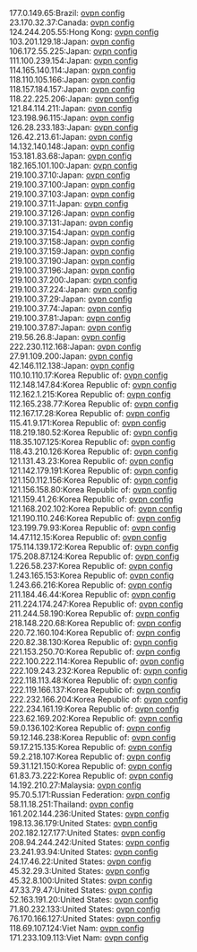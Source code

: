 177.0.149.65:Brazil: [ovpn config](vpn/177_0_149_65.ovpn)  
23.170.32.37:Canada: [ovpn config](vpn/23_170_32_37.ovpn)  
124.244.205.55:Hong Kong: [ovpn config](vpn/124_244_205_55.ovpn)  
103.201.129.18:Japan: [ovpn config](vpn/103_201_129_18.ovpn)  
106.172.55.225:Japan: [ovpn config](vpn/106_172_55_225.ovpn)  
111.100.239.154:Japan: [ovpn config](vpn/111_100_239_154.ovpn)  
114.165.140.114:Japan: [ovpn config](vpn/114_165_140_114.ovpn)  
118.110.105.166:Japan: [ovpn config](vpn/118_110_105_166.ovpn)  
118.157.184.157:Japan: [ovpn config](vpn/118_157_184_157.ovpn)  
118.22.225.206:Japan: [ovpn config](vpn/118_22_225_206.ovpn)  
121.84.114.211:Japan: [ovpn config](vpn/121_84_114_211.ovpn)  
123.198.96.115:Japan: [ovpn config](vpn/123_198_96_115.ovpn)  
126.28.233.183:Japan: [ovpn config](vpn/126_28_233_183.ovpn)  
126.42.213.61:Japan: [ovpn config](vpn/126_42_213_61.ovpn)  
14.132.140.148:Japan: [ovpn config](vpn/14_132_140_148.ovpn)  
153.181.83.68:Japan: [ovpn config](vpn/153_181_83_68.ovpn)  
182.165.101.100:Japan: [ovpn config](vpn/182_165_101_100.ovpn)  
219.100.37.10:Japan: [ovpn config](vpn/219_100_37_10.ovpn)  
219.100.37.100:Japan: [ovpn config](vpn/219_100_37_100.ovpn)  
219.100.37.103:Japan: [ovpn config](vpn/219_100_37_103.ovpn)  
219.100.37.11:Japan: [ovpn config](vpn/219_100_37_11.ovpn)  
219.100.37.126:Japan: [ovpn config](vpn/219_100_37_126.ovpn)  
219.100.37.131:Japan: [ovpn config](vpn/219_100_37_131.ovpn)  
219.100.37.154:Japan: [ovpn config](vpn/219_100_37_154.ovpn)  
219.100.37.158:Japan: [ovpn config](vpn/219_100_37_158.ovpn)  
219.100.37.159:Japan: [ovpn config](vpn/219_100_37_159.ovpn)  
219.100.37.190:Japan: [ovpn config](vpn/219_100_37_190.ovpn)  
219.100.37.196:Japan: [ovpn config](vpn/219_100_37_196.ovpn)  
219.100.37.200:Japan: [ovpn config](vpn/219_100_37_200.ovpn)  
219.100.37.224:Japan: [ovpn config](vpn/219_100_37_224.ovpn)  
219.100.37.29:Japan: [ovpn config](vpn/219_100_37_29.ovpn)  
219.100.37.74:Japan: [ovpn config](vpn/219_100_37_74.ovpn)  
219.100.37.81:Japan: [ovpn config](vpn/219_100_37_81.ovpn)  
219.100.37.87:Japan: [ovpn config](vpn/219_100_37_87.ovpn)  
219.56.26.8:Japan: [ovpn config](vpn/219_56_26_8.ovpn)  
222.230.112.168:Japan: [ovpn config](vpn/222_230_112_168.ovpn)  
27.91.109.200:Japan: [ovpn config](vpn/27_91_109_200.ovpn)  
42.146.112.138:Japan: [ovpn config](vpn/42_146_112_138.ovpn)  
110.10.110.17:Korea Republic of: [ovpn config](vpn/110_10_110_17.ovpn)  
112.148.147.84:Korea Republic of: [ovpn config](vpn/112_148_147_84.ovpn)  
112.162.1.215:Korea Republic of: [ovpn config](vpn/112_162_1_215.ovpn)  
112.165.238.77:Korea Republic of: [ovpn config](vpn/112_165_238_77.ovpn)  
112.167.17.28:Korea Republic of: [ovpn config](vpn/112_167_17_28.ovpn)  
115.41.9.171:Korea Republic of: [ovpn config](vpn/115_41_9_171.ovpn)  
118.219.180.52:Korea Republic of: [ovpn config](vpn/118_219_180_52.ovpn)  
118.35.107.125:Korea Republic of: [ovpn config](vpn/118_35_107_125.ovpn)  
118.43.210.126:Korea Republic of: [ovpn config](vpn/118_43_210_126.ovpn)  
121.131.43.23:Korea Republic of: [ovpn config](vpn/121_131_43_23.ovpn)  
121.142.179.191:Korea Republic of: [ovpn config](vpn/121_142_179_191.ovpn)  
121.150.112.156:Korea Republic of: [ovpn config](vpn/121_150_112_156.ovpn)  
121.156.158.80:Korea Republic of: [ovpn config](vpn/121_156_158_80.ovpn)  
121.159.41.26:Korea Republic of: [ovpn config](vpn/121_159_41_26.ovpn)  
121.168.202.102:Korea Republic of: [ovpn config](vpn/121_168_202_102.ovpn)  
121.190.110.246:Korea Republic of: [ovpn config](vpn/121_190_110_246.ovpn)  
123.199.79.93:Korea Republic of: [ovpn config](vpn/123_199_79_93.ovpn)  
14.47.112.15:Korea Republic of: [ovpn config](vpn/14_47_112_15.ovpn)  
175.114.139.172:Korea Republic of: [ovpn config](vpn/175_114_139_172.ovpn)  
175.208.87.124:Korea Republic of: [ovpn config](vpn/175_208_87_124.ovpn)  
1.226.58.237:Korea Republic of: [ovpn config](vpn/1_226_58_237.ovpn)  
1.243.165.153:Korea Republic of: [ovpn config](vpn/1_243_165_153.ovpn)  
1.243.66.216:Korea Republic of: [ovpn config](vpn/1_243_66_216.ovpn)  
211.184.46.44:Korea Republic of: [ovpn config](vpn/211_184_46_44.ovpn)  
211.224.174.247:Korea Republic of: [ovpn config](vpn/211_224_174_247.ovpn)  
211.244.58.190:Korea Republic of: [ovpn config](vpn/211_244_58_190.ovpn)  
218.148.220.68:Korea Republic of: [ovpn config](vpn/218_148_220_68.ovpn)  
220.72.160.104:Korea Republic of: [ovpn config](vpn/220_72_160_104.ovpn)  
220.82.38.130:Korea Republic of: [ovpn config](vpn/220_82_38_130.ovpn)  
221.153.250.70:Korea Republic of: [ovpn config](vpn/221_153_250_70.ovpn)  
222.100.222.114:Korea Republic of: [ovpn config](vpn/222_100_222_114.ovpn)  
222.109.243.232:Korea Republic of: [ovpn config](vpn/222_109_243_232.ovpn)  
222.118.113.48:Korea Republic of: [ovpn config](vpn/222_118_113_48.ovpn)  
222.119.166.137:Korea Republic of: [ovpn config](vpn/222_119_166_137.ovpn)  
222.232.166.204:Korea Republic of: [ovpn config](vpn/222_232_166_204.ovpn)  
222.234.161.19:Korea Republic of: [ovpn config](vpn/222_234_161_19.ovpn)  
223.62.169.202:Korea Republic of: [ovpn config](vpn/223_62_169_202.ovpn)  
59.0.136.102:Korea Republic of: [ovpn config](vpn/59_0_136_102.ovpn)  
59.12.146.238:Korea Republic of: [ovpn config](vpn/59_12_146_238.ovpn)  
59.17.215.135:Korea Republic of: [ovpn config](vpn/59_17_215_135.ovpn)  
59.2.218.107:Korea Republic of: [ovpn config](vpn/59_2_218_107.ovpn)  
59.31.121.150:Korea Republic of: [ovpn config](vpn/59_31_121_150.ovpn)  
61.83.73.222:Korea Republic of: [ovpn config](vpn/61_83_73_222.ovpn)  
14.192.210.27:Malaysia: [ovpn config](vpn/14_192_210_27.ovpn)  
95.70.5.171:Russian Federation: [ovpn config](vpn/95_70_5_171.ovpn)  
58.11.18.251:Thailand: [ovpn config](vpn/58_11_18_251.ovpn)  
161.202.144.236:United States: [ovpn config](vpn/161_202_144_236.ovpn)  
198.13.36.179:United States: [ovpn config](vpn/198_13_36_179.ovpn)  
202.182.127.177:United States: [ovpn config](vpn/202_182_127_177.ovpn)  
208.94.244.242:United States: [ovpn config](vpn/208_94_244_242.ovpn)  
23.241.93.94:United States: [ovpn config](vpn/23_241_93_94.ovpn)  
24.17.46.22:United States: [ovpn config](vpn/24_17_46_22.ovpn)  
45.32.29.3:United States: [ovpn config](vpn/45_32_29_3.ovpn)  
45.32.8.100:United States: [ovpn config](vpn/45_32_8_100.ovpn)  
47.33.79.47:United States: [ovpn config](vpn/47_33_79_47.ovpn)  
52.163.191.20:United States: [ovpn config](vpn/52_163_191_20.ovpn)  
71.80.232.133:United States: [ovpn config](vpn/71_80_232_133.ovpn)  
76.170.166.127:United States: [ovpn config](vpn/76_170_166_127.ovpn)  
118.69.107.124:Viet Nam: [ovpn config](vpn/118_69_107_124.ovpn)  
171.233.109.113:Viet Nam: [ovpn config](vpn/171_233_109_113.ovpn)  
